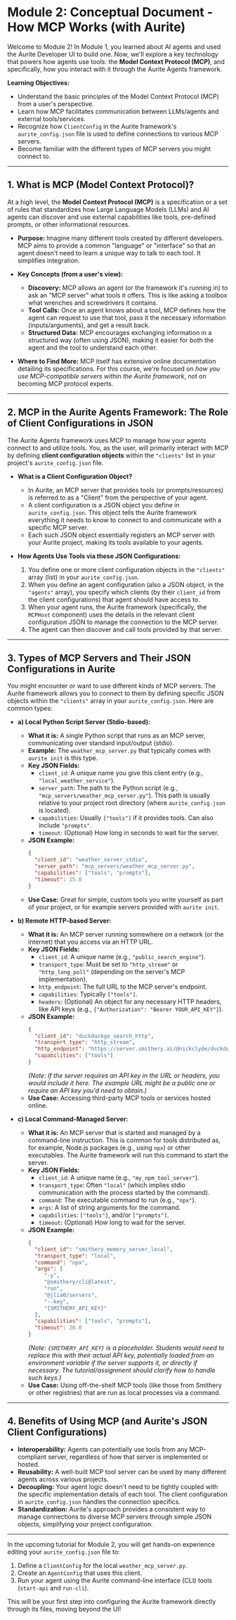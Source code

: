 # Module 2: Conceptual Document - How MCP Works (with Aurite)

Welcome to Module 2! In Module 1, you learned about AI agents and used the Aurite Developer UI to build one. Now, we'll explore a key technology that powers how agents use tools: the **Model Context Protocol (MCP)**, and specifically, how you interact with it through the Aurite Agents framework.

**Learning Objectives:**
*   Understand the basic principles of the Model Context Protocol (MCP) from a user's perspective.
*   Learn how MCP facilitates communication between LLMs/agents and external tools/services.
*   Recognize how `ClientConfig` in the Aurite framework's `aurite_config.json` file is used to define connections to various MCP servers.
*   Become familiar with the different types of MCP servers you might connect to.

---

## 1. What is MCP (Model Context Protocol)?

At a high level, the **Model Context Protocol (MCP)** is a specification or a set of rules that standardizes how Large Language Models (LLMs) and AI agents can discover and use external capabilities like tools, pre-defined prompts, or other informational resources.

*   **Purpose:** Imagine many different tools created by different developers. MCP aims to provide a common "language" or "interface" so that an agent doesn't need to learn a unique way to talk to each tool. It simplifies integration.

*   **Key Concepts (from a user's view):**
    *   **Discovery:** MCP allows an agent (or the framework it's running in) to ask an "MCP server" what tools it offers. This is like asking a toolbox what wrenches and screwdrivers it contains.
    *   **Tool Calls:** Once an agent knows about a tool, MCP defines how the agent can request to use that tool, pass it the necessary information (inputs/arguments), and get a result back.
    *   **Structured Data:** MCP encourages exchanging information in a structured way (often using JSON), making it easier for both the agent and the tool to understand each other.

*   **Where to Find More:** MCP itself has extensive online documentation detailing its specifications. For this course, we're focused on *how you use MCP-compatible servers within the Aurite framework*, not on becoming MCP protocol experts.

---

## 2. MCP in the Aurite Agents Framework: The Role of Client Configurations in JSON

The Aurite Agents framework uses MCP to manage how your agents connect to and utilize tools. You, as the user, will primarily interact with MCP by defining **client configuration objects** within the `"clients"` list in your project's `aurite_config.json` file.

*   **What is a Client Configuration Object?**
    *   In Aurite, an MCP server that provides tools (or prompts/resources) is referred to as a "Client" from the perspective of your agent.
    *   A client configuration is a JSON object you define in `aurite_config.json`. This object tells the Aurite framework everything it needs to know to connect to and communicate with a specific MCP server.
    *   Each such JSON object essentially registers an MCP server with your Aurite project, making its tools available to your agents.

*   **How Agents Use Tools via these JSON Configurations:**
    1.  You define one or more client configuration objects in the `"clients"` array (list) in your `aurite_config.json`.
    2.  When you define an agent configuration (also a JSON object, in the `"agents"` array), you specify which clients (by their `client_id` from the client configurations) that agent should have access to.
    3.  When your agent runs, the Aurite framework (specifically, the `MCPHost` component) uses the details in the relevant client configuration JSON to manage the connection to the MCP server.
    4.  The agent can then discover and call tools provided by that server.

---

## 3. Types of MCP Servers and Their JSON Configurations in Aurite

You might encounter or want to use different kinds of MCP servers. The Aurite framework allows you to connect to them by defining specific JSON objects within the `"clients"` array in your `aurite_config.json`. Here are common types:

*   **a) Local Python Script Server (Stdio-based):**
    *   **What it is:** A single Python script that runs as an MCP server, communicating over standard input/output (stdio).
    *   **Example:** The `weather_mcp_server.py` that typically comes with `aurite init` is this type.
    *   **Key JSON Fields:**
        *   `client_id`: A unique name you give this client entry (e.g., `"local_weather_service"`).
        *   `server_path`: The path to the Python script (e.g., `"mcp_servers/weather_mcp_server.py"`). This path is usually relative to your project root directory (where `aurite_config.json` is located).
        *   `capabilities`: Usually `["tools"]` if it provides tools. Can also include `"prompts"`.
        *   `timeout`: (Optional) How long in seconds to wait for the server.
    *   **JSON Example:**
        ```json
        {
          "client_id": "weather_server_stdio",
          "server_path": "mcp_servers/weather_mcp_server.py",
          "capabilities": ["tools", "prompts"],
          "timeout": 15.0
        }
        ```
    *   **Use Case:** Great for simple, custom tools you write yourself as part of your project, or for example servers provided with `aurite init`.

*   **b) Remote HTTP-based Server:**
    *   **What it is:** An MCP server running somewhere on a network (or the internet) that you access via an HTTP URL.
    *   **Key JSON Fields:**
        *   `client_id`: A unique name (e.g., `"public_search_engine"`).
        *   `transport_type`: Must be set to `"http_stream"` or `"http_long_poll"` (depending on the server's MCP implementation).
        *   `http_endpoint`: The full URL to the MCP server's endpoint.
        *   `capabilities`: Typically `["tools"]`.
        *   `headers`: (Optional) An object for any necessary HTTP headers, like API keys (e.g., `{"Authorization": "Bearer YOUR_API_KEY"}`).
    *   **JSON Example:**
        ```json
        {
          "client_id": "duckduckgo_search_http",
          "transport_type": "http_stream",
          "http_endpoint": "https://server.smithery.ai/@nickclyde/duckduckgo-mcp-server/mcp",
          "capabilities": ["tools"]
        }
        ```
        *(Note: If the server requires an API key in the URL or headers, you would include it here. The example URL might be a public one or require an API key you'd need to obtain.)*
    *   **Use Case:** Accessing third-party MCP tools or services hosted online.

*   **c) Local Command-Managed Server:**
    *   **What it is:** An MCP server that is started and managed by a command-line instruction. This is common for tools distributed as, for example, Node.js packages (e.g., using `npx`) or other executables. The Aurite framework will run this command to start the server.
    *   **Key JSON Fields:**
        *   `client_id`: A unique name (e.g., `"my_npm_tool_server"`).
        *   `transport_type`: Often `"local"` (which implies stdio communication with the process started by the command).
        *   `command`: The executable command to run (e.g., `"npx"`).
        *   `args`: A list of string arguments for the command.
        *   `capabilities`: `["tools"]`, and/or `["prompts"]`.
        *   `timeout`: (Optional) How long to wait for the server.
    *   **JSON Example:**
        ```json
        {
          "client_id": "smithery_memory_server_local",
          "transport_type": "local",
          "command": "npx",
          "args": [
             "-y",
             "@smithery/cli@latest",
             "run",
             "@jlia0/servers",
             "--key",
             "{SMITHERY_API_KEY}"
          ],
          "capabilities": ["tools", "prompts"],
          "timeout": 20.0
        }
        ```
        *(Note: `{SMITHERY_API_KEY}` is a placeholder. Students would need to replace this with their actual API key, potentially loaded from an environment variable if the server supports it, or directly if necessary. The tutorial/assignment should clarify how to handle such keys.)*
    *   **Use Case:** Using off-the-shelf MCP tools (like those from Smithery or other registries) that are run as local processes via a command.

---

## 4. Benefits of Using MCP (and Aurite's JSON Client Configurations)

*   **Interoperability:** Agents can potentially use tools from any MCP-compliant server, regardless of how that server is implemented or hosted.
*   **Reusability:** A well-built MCP tool server can be used by many different agents across various projects.
*   **Decoupling:** Your agent logic doesn't need to be tightly coupled with the specific implementation details of each tool. The client configuration in `aurite_config.json` handles the connection specifics.
*   **Standardization:** Aurite's approach provides a consistent way to manage connections to diverse MCP servers through simple JSON objects, simplifying your project configuration.

---

In the upcoming tutorial for Module 2, you will get hands-on experience editing your `aurite_config.json` file to:
1.  Define a `ClientConfig` for the local `weather_mcp_server.py`.
2.  Create an `AgentConfig` that uses this client.
3.  Run your agent using the Aurite command-line interface (CLI) tools (`start-api` and `run-cli`).

This will be your first step into configuring the Aurite framework directly through its files, moving beyond the UI!
